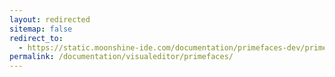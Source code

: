 ```yaml
---
layout: redirected
sitemap: false
redirect_to:
  - https://static.moonshine-ide.com/documentation/primefaces-dev/primefaces/
permalink: /documentation/visualeditor/primefaces/
---
```

